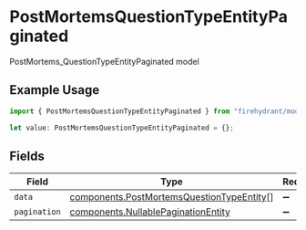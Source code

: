 # PostMortemsQuestionTypeEntityPaginated

PostMortems_QuestionTypeEntityPaginated model

## Example Usage

```typescript
import { PostMortemsQuestionTypeEntityPaginated } from "firehydrant/models/components";

let value: PostMortemsQuestionTypeEntityPaginated = {};
```

## Fields

| Field                                                                                                  | Type                                                                                                   | Required                                                                                               | Description                                                                                            |
| ------------------------------------------------------------------------------------------------------ | ------------------------------------------------------------------------------------------------------ | ------------------------------------------------------------------------------------------------------ | ------------------------------------------------------------------------------------------------------ |
| `data`                                                                                                 | [components.PostMortemsQuestionTypeEntity](../../models/components/postmortemsquestiontypeentity.md)[] | :heavy_minus_sign:                                                                                     | N/A                                                                                                    |
| `pagination`                                                                                           | [components.NullablePaginationEntity](../../models/components/nullablepaginationentity.md)             | :heavy_minus_sign:                                                                                     | N/A                                                                                                    |